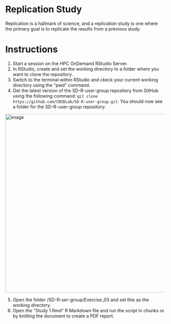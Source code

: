 # Replication Study

Replication is a hallmark of science, and a replication study is one where the primary goal is to replicate the results from a previous study. 

# Instructions

1. Start a session on the HPC OnDemand RStudio Server.
2. In RStudio, create and set the working directory to a folder where you want to clone the repository.
3. Switch to the terminal within RStudio and ckeck your current working directory using the "pwd" command.
4. Get the latest version of the SD-R-user-group repository from GitHub using the following command: `git clone https://github.com/CBSDLab/SD-R-user-group.git`. You should now see a folder for the SD-R-user-group repository:
<img width="562" alt="image" src="https://user-images.githubusercontent.com/8854922/155339200-bba16c18-a160-49ac-844a-a28a6cee3df6.png">

5. Open the folder /SD-R-ser-group/Exercise_03 and set this as the working directory.
6. Open the "Study 1.Rmd" R Markdown file and run the script in chunks or by knitting the document to create a PDF report. 
